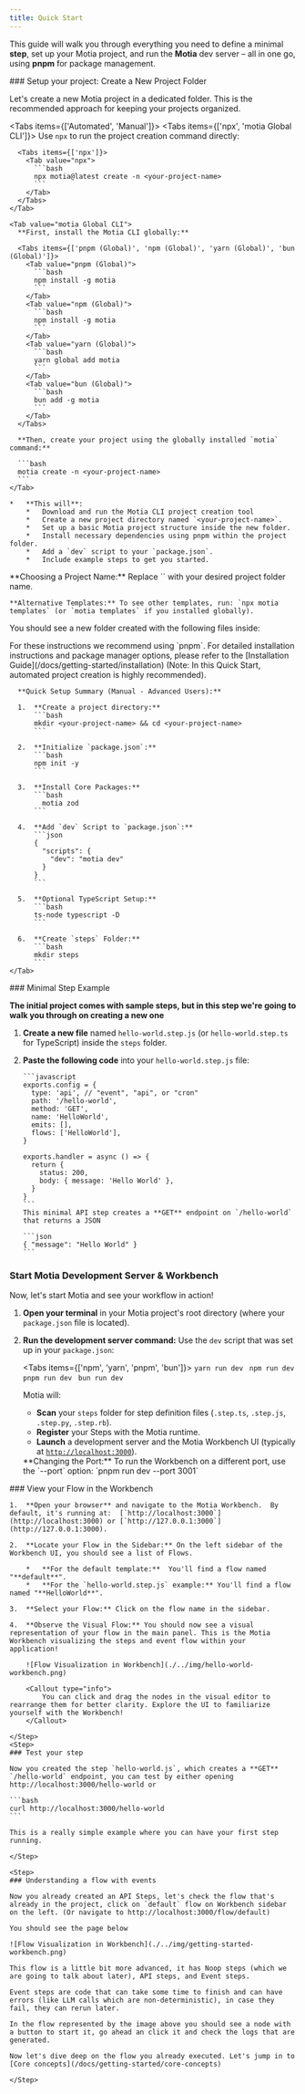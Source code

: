```yaml
---
title: Quick Start
---
```


This guide will walk you through everything you need to define a minimal **step**, set up your Motia project, and run the **Motia** dev server – all in one go, using **pnpm** for package management.

<Steps>
  <Step>
  ### Setup your project: Create a New Project Folder

Let's create a new Motia project in a dedicated folder. This is the recommended approach for keeping your projects organized.

  <Tabs items={['Automated', 'Manual']}>
<Tab value="Automated">
  <Tabs items={['npx', 'motia Global CLI']}>
    <Tab value="npx">
      Use `npx` to run the project creation command directly:

      <Tabs items={['npx']}>
        <Tab value="npx">
          ```bash
          npx motia@latest create -n <your-project-name>
          ```
        </Tab>
      </Tabs>
    </Tab>

    <Tab value="motia Global CLI">
      **First, install the Motia CLI globally:**

      <Tabs items={['pnpm (Global)', 'npm (Global)', 'yarn (Global)', 'bun (Global)']}>
        <Tab value="pnpm (Global)">
          ```bash
          npm install -g motia
          ```
        </Tab>
        <Tab value="npm (Global)">
          ```bash
          npm install -g motia
          ```
        </Tab>
        <Tab value="yarn (Global)">
          ```bash
          yarn global add motia
          ```
        </Tab>
        <Tab value="bun (Global)">
          ```bash
          bun add -g motia
          ```
        </Tab>
      </Tabs>

      **Then, create your project using the globally installed `motia` command:**

      ```bash
      motia create -n <your-project-name>
      ```
    </Tab>

  </Tabs>

    *   **This will**:
        *   Download and run the Motia CLI project creation tool
        *   Create a new project directory named `<your-project-name>`.
        *   Set up a basic Motia project structure inside the new folder.
        *   Install necessary dependencies using pnpm within the project folder.
        *   Add a `dev` script to your `package.json`.
        *   Include example steps to get you started.

  <Callout type="info">
    **Choosing a Project Name:** Replace `<your-project-name>` with your desired project folder name.

    **Alternative Templates:** To see other templates, run: `npx motia templates` (or `motia templates` if you installed globally).

  </Callout>

You should see a new folder created with the following files inside:

  <Files>
    <Folder name="steps" defaultOpen>
      <File name="00-noop.step.ts" />
      <File name="00-noop.step.tsx" />
      <File name="01-api.step.ts" />
      <File name="02-test-state.step.ts" />
      <File name="03-check-state-change.step.ts" />
    </Folder>
    <File name="package.json" />
    <File name="tsconfig.json" />
    <File name="types.d.ts" />
  </Files>
</Tab>
    <Tab value="Manual">
      <Callout>For these instructions we recommend using `pnpm`. For detailed installation instructions and package manager options, please refer to the [Installation Guide](/docs/getting-started/installation) (Note: In this Quick Start, automated project creation is highly recommended).</Callout>

      **Quick Setup Summary (Manual - Advanced Users):**

      1.  **Create a project directory:**
          ```bash
          mkdir <your-project-name> && cd <your-project-name>
          ```

      2.  **Initialize `package.json`:**
          ```bash
          npm init -y
          ```

      3.  **Install Core Packages:**
          ```bash
            motia zod
          ```

      4.  **Add `dev` Script to `package.json`:**
          ```json
          {
            "scripts": {
              "dev": "motia dev"
            }
          }
          ```

      5.  **Optional TypeScript Setup:**
          ```bash
          ts-node typescript -D
          ```

      6.  **Create `steps` Folder:**
          ```bash
          mkdir steps
          ```
    </Tab>

  </Tabs>

  </Step>
  <Step>
  ### Minimal Step Example

**The initial project comes with sample steps, but in this step we're going to walk you through on creating a new one**

1.  **Create a new file** named `hello-world.step.js` (or `hello-world.step.ts` for TypeScript) inside the `steps` folder.

    <Files>
      <Folder name="steps" defaultOpen>
        <File name="hello-world.step.js" />
      </Folder>
    </Files>

2.  **Paste the following code** into your `hello-world.step.js` file:

        ```javascript
        exports.config = {
          type: 'api', // "event", "api", or "cron"
          path: '/hello-world',
          method: 'GET',
          name: 'HelloWorld',
          emits: [],
          flows: ['HelloWorld'],
        }

        exports.handler = async () => {
          return {
            status: 200,
            body: { message: 'Hello World' },
          }
        }
        ```
        This minimal API step creates a **GET** endpoint on `/hello-world` that returns a JSON

        ```json
        { "message": "Hello World" }
        ```

  </Step>

   <Step>

### Start Motia Development Server & Workbench

Now, let's start Motia and see your workflow in action!

1.  **Open your terminal** in your Motia project's root directory (where your `package.json` file is located).

2.  **Run the development server command:** Use the `dev` script that was set up in your `package.json`:

    <Tabs items={['npm', 'yarn', 'pnpm', 'bun']}>
      <Tab value="yarn">```yarn run dev ```</Tab>
      <Tab value="npm">```npm run dev ```</Tab>
      <Tab value="pnpm">```pnpm run dev ```</Tab>
      <Tab value="bun">```bun run dev ```</Tab>
    </Tabs>

    Motia will:

    - **Scan** your `steps` folder for step definition files (`.step.ts`, `.step.js`, `.step.py`, `.step.rb`).
    - **Register** your Steps with the Motia runtime.
    - **Launch** a development server and the Motia Workbench UI (typically at [`http://localhost:3000`](http://localhost:3000)).

    <Callout type="info">
      **Changing the Port:** To run the Workbench on a different port, use the `--port` option: `pnpm run dev --port
      3001`
    </Callout>

  </Step>
  <Step>
    ### View your Flow in the Workbench

    1.  **Open your browser** and navigate to the Motia Workbench.  By default, it's running at:  [`http://localhost:3000`](http://localhost:3000) or [`http://127.0.0.1:3000`](http://127.0.0.1:3000).

    2.  **Locate your Flow in the Sidebar:** On the left sidebar of the Workbench UI, you should see a list of Flows.

        *   **For the default template:**  You'll find a flow named "**default**".
        *   **For the `hello-world.step.js` example:** You'll find a flow named "**HelloWorld**".

    3.  **Select your Flow:** Click on the flow name in the sidebar.

    4.  **Observe the Visual Flow:** You should now see a visual representation of your flow in the main panel. This is the Motia Workbench visualizing the steps and event flow within your application!

        ![Flow Visualization in Workbench](./../img/hello-world-workbench.png)

        <Callout type="info">
            You can click and drag the nodes in the visual editor to rearrange them for better clarity. Explore the UI to familiarize yourself with the Workbench!
        </Callout>

    </Step>
    <Step>
    ### Test your step

    Now you created the step `hello-world.js`, which creates a **GET** `/hello-world` endpoint, you can test by either opening http://localhost:3000/hello-world or

    ```bash
    curl http://localhost:3000/hello-world
    ```

    This is a really simple example where you can have your first step running.

    </Step>

    <Step>
    ### Understanding a flow with events

    Now you already created an API Steps, let's check the flow that's already in the project, click on `default` flow on Workbench sidebar on the left. (Or navigate to http://localhost:3000/flow/default)

    You should see the page below

    ![Flow Visualization in Workbench](./../img/getting-started-workbench.png)

    This flow is a little bit more advanced, it has Noop steps (which we are going to talk about later), API steps, and Event steps.

    Event steps are code that can take some time to finish and can have errors (like LLM calls which are non-deterministic), in case they fail, they can rerun later.

    In the flow represented by the image above you should see a node with a button to start it, go ahead an click it and check the logs that are generated.

    Now let's dive deep on the flow you already executed. Let's jump in to [Core concepts](/docs/getting-started/core-concepts)

    </Step>

</Steps>
